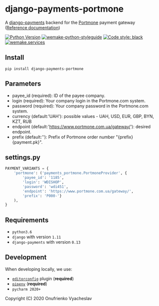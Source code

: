 # django-payments-portmone

A [django-payments](https://github.com/mirumee/django-payments) backend for the [Portmone](https://www.portmone.com.ua/) payment gateway ([Reference documentation](https://docs.portmone.com.ua/docs/en/PaymentGatewayEng/))


[![Python Version](https://img.shields.io/badge/python-3.8-blue)](https://www.python.org/)
[![wemake-python-styleguide](https://img.shields.io/badge/style-wemake-000000.svg)](https://github.com/wemake-services/wemake-python-styleguide)
[![Code style: black](https://img.shields.io/badge/code%20style-black-000000.svg)](https://github.com/psf/black)
[![wemake.services](https://img.shields.io/badge/%20-wemake.services-green.svg?label=%20&logo=data%3Aimage%2Fpng%3Bbase64%2CiVBORw0KGgoAAAANSUhEUgAAABAAAAAQCAMAAAAoLQ9TAAAABGdBTUEAALGPC%2FxhBQAAAAFzUkdCAK7OHOkAAAAbUExURQAAAAAAAAAAAAAAAAAAAAAAAAAAAAAAAP%2F%2F%2F5TvxDIAAAAIdFJOUwAjRA8xXANAL%2Bv0SAAAADNJREFUGNNjYCAIOJjRBdBFWMkVQeGzcHAwksJnAPPZGOGAASzPzAEHEGVsLExQwE7YswCb7AFZSF3bbAAAAABJRU5ErkJggg%3D%3D)](https://wemake.services)


## Install

    pip install django-payments-portmone

## Parameters

* payee_id (required): ID of the payee company.
* login (required): Your company login in the Portmone.com system.
* password (required): Your company password in the Portmone.com system.
* currency (default:'UAH'): possible values - UAH, USD, EUR, GBP, BYN, KZT, RUB
* endpoint (default:'https://www.portmone.com.ua/gateway/'): desired endpoint.
* prefix (default:''): Prefix of Portmone order number "{prefix}{payment.pk}".

settings.py
----------

```python
PAYMENT_VARIANTS = {
    'portmone': ('payments_portmone.PortmoneProvider', {
        'payee_id': '1185',
        'login': 'WDISHOP',
        'password': 'wdi451',
        'endpoint': 'https://www.portmone.com.ua/gateway/',
        'prefix': 'P000-'}
    ),
}
```

## Requirements

- `python3.6`
- `django` with version `1.11`
- `django-payments` with version `0.13`


## Development

When developing locally, we use:

- [`editorconfig`](http://editorconfig.org/) plugin (**required**)
- [`pipenv`](https://github.com/pypa/pipenv) (**required**)
- `pycharm 2020+`


Copyright (C) 2020 Onufrienko Vyacheslav
